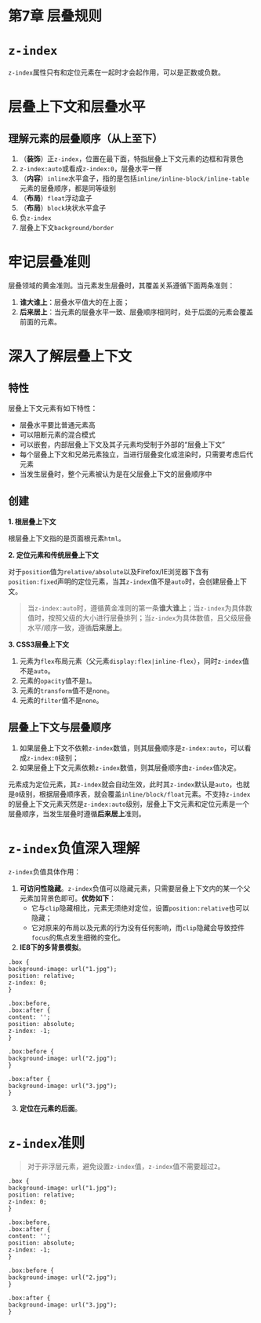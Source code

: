 # 第7章 层叠规则 #

# `z-index` #

`z-index`属性只有和定位元素在一起时才会起作用，可以是正数或负数。

# 层叠上下文和层叠水平 #

## 理解元素的层叠顺序（从上至下） ##

1. （**装饰**）正`z-index`，位置在最下面，特指层叠上下文元素的边框和背景色
2. `z-index:auto`或看成`z-index:0`，层叠水平一样
3. （**内容**）`inline`水平盒子，指的是包括`inline/inline-block/inline-table`元素的层叠顺序，都是同等级别
4. （**布局**）`float`浮动盒子
5. （**布局**）`block`块状水平盒子
6. 负`z-index`
7. 层叠上下文`background/border`

# 牢记层叠准则 #

层叠领域的黄金准则。当元素发生层叠时，其覆盖关系遵循下面两条准则：

1. **谁大谁上**：层叠水平值大的在上面；
2. **后来居上**：当元素的层叠水平一致、层叠顺序相同时，处于后面的元素会覆盖前面的元素。

# 深入了解层叠上下文 #

## 特性 ##

层叠上下文元素有如下特性：

- 层叠水平要比普通元素高
- 可以阻断元素的混合模式
- 可以嵌套，内部层叠上下文及其子元素均受制于外部的“层叠上下文”
- 每个层叠上下文和兄弟元素独立，当进行层叠变化或渲染时，只需要考虑后代元素
- 当发生层叠时，整个元素被认为是在父层叠上下文的层叠顺序中

## 创建 ##

**1. 根层叠上下文**

根层叠上下文指的是页面根元素`html`。

**2. 定位元素和传统层叠上下文**

对于`position`值为`relative/absolute`以及Firefox/IE浏览器下含有`position:fixed`声明的定位元素，当其`z-index`值不是`auto`时，会创建层叠上下文。

> 当`z-index:auto`时，遵循黄金准则的第一条**谁大谁上**；当`z-index`为具体数值时，按照父级的大小进行层叠排列；当`z-index`为具体数值，且父级层叠水平/顺序一致，遵循**后来居上**。

**3. CSS3层叠上下文**

1. 元素为`flex`布局元素（父元素`display:flex|inline-flex`），同时`z-index`值不是`auto`。
2. 元素的`opacity`值不是`1`。
3. 元素的`transform`值不是`none`。
4. 元素的`filter`值不是`none`。

## 层叠上下文与层叠顺序 ##

1. 如果层叠上下文不依赖`z-index`数值，则其层叠顺序是`z-index:auto`，可以看成`z-index:0`级别；
2. 如果层叠上下文元素依赖`z-index`数值，则其层叠顺序由`z-index`值决定。

元素成为定位元素，其`z-index`就会自动生效，此时其`z-index`默认是`auto`，也就是`0`级别，根据层叠顺序表，就会覆盖`inline/block/float`元素。不支持`z-index`的层叠上下文元素天然是`z-index:auto`级别，层叠上下文元素和定位元素是一个层叠顺序，当发生层叠时遵循**后来居上**准则。

# `z-index`负值深入理解 #

`z-index`负值具体作用：

1. **可访问性隐藏**。`z-index`负值可以隐藏元素，只需要层叠上下文内的某一个父元素加背景色即可。**优势如下**：
    - 它与`clip`隐藏相比，元素无须绝对定位，设置`position:relative`也可以隐藏；
    - 它对原来的布局以及元素的行为没有任何影响，而`clip`隐藏会导致控件`focus`的焦点发生细微的变化。
2. **IE8下的多背景模拟**。

```
.box {
background-image: url("1.jpg");
position: relative;
z-index: 0;
}

.box:before,
.box:after {
content: '';
position: absolute;
z-index: -1;
}

.box:before {
background-image: url("2.jpg");
}

.box:after {
background-image: url("3.jpg");
}
```

3. **定位在元素的后面**。

# `z-index`准则 #

> 对于非浮层元素，避免设置`z-index`值，`z-index`值不需要超过`2`。

```
.box {
background-image: url("1.jpg");
position: relative;
z-index: 0;
}

.box:before,
.box:after {
content: '';
position: absolute;
z-index: -1;
}

.box:before {
background-image: url("2.jpg");
}

.box:after {
background-image: url("3.jpg");
}
```